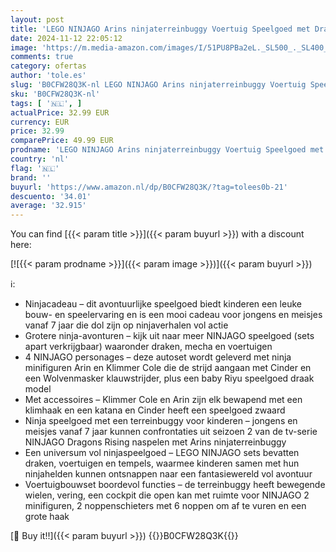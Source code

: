 ```yaml
---
layout: post
title: 'LEGO NINJAGO Arins ninjaterreinbuggy Voertuig Speelgoed met Draken Figuur en 4 Minifiguren  Rollenspellen Bouwpakket voor Kinderen  Cadeau voor Jongens en Meisjes van 7 jaar en ouder 71811'
date: 2024-11-12 22:05:12
image: 'https://m.media-amazon.com/images/I/51PU8PBa2eL._SL500_._SL400_.jpg'
comments: true
category: ofertas
author: 'tole.es'
slug: 'B0CFW28Q3K-nl LEGO NINJAGO Arins ninjaterreinbuggy Voertuig Speelgoed...'
sku: 'B0CFW28Q3K-nl'
tags: [ '🇳🇱', ]
actualPrice: 32.99 EUR
currency: EUR
price: 32.99
comparePrice: 49.99 EUR
prodname: 'LEGO NINJAGO Arins ninjaterreinbuggy Voertuig Speelgoed met Draken Figuur en 4 Minifiguren  Rollenspellen Bouwpakket voor Kinderen  Cadeau voor Jongens en Meisjes van 7 jaar en ouder 71811'
country: 'nl'
flag: '🇳🇱'
brand: ''
buyurl: 'https://www.amazon.nl/dp/B0CFW28Q3K/?tag=tolees0b-21'
descuento: '34.01'
average: '32.915'
---
```


You can find [{{< param title >}}]({{< param buyurl >}}) with a discount here:

[![{{< param prodname >}}]({{< param image >}})]({{< param buyurl >}})

ℹ️:

- Ninjacadeau – dit avontuurlijke speelgoed biedt kinderen een leuke bouw- en speelervaring en is een mooi cadeau voor jongens en meisjes vanaf 7 jaar die dol zijn op ninjaverhalen vol actie
- Grotere ninja-avonturen – kijk uit naar meer NINJAGO speelgoed (sets apart verkrijgbaar) waaronder draken, mecha en voertuigen
- 4 NINJAGO personages – deze autoset wordt geleverd met ninja minifiguren Arin en Klimmer Cole die de strijd aangaan met Cinder en een Wolvenmasker klauwstrijder, plus een baby Riyu speelgoed draak model
- Met accessoires – Klimmer Cole en Arin zijn elk bewapend met een klimhaak en een katana en Cinder heeft een speelgoed zwaard
- Ninja speelgoed met een terreinbuggy voor kinderen – jongens en meisjes vanaf 7 jaar kunnen confrontaties uit seizoen 2 van de tv-serie NINJAGO Dragons Rising naspelen met Arins ninjaterreinbuggy
- Een universum vol ninjaspeelgoed – LEGO NINJAGO sets bevatten draken, voertuigen en tempels, waarmee kinderen samen met hun ninjahelden kunnen ontsnappen naar een fantasiewereld vol avontuur
- Voertuigbouwset boordevol functies – de terreinbuggy heeft bewegende wielen, vering, een cockpit die open kan met ruimte voor NINJAGO 2 minifiguren, 2 noppenschieters met 6 noppen om af te vuren en een grote haak

[🛒 Buy it!!]({{< param buyurl >}})
{{<world>}}B0CFW28Q3K{{</world>}}
